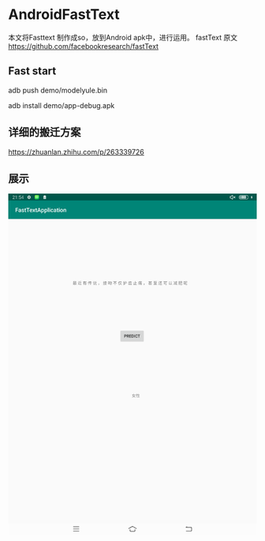 # AndroidFastText

本文将Fasttext 制作成so，放到Android apk中，进行运用。
fastText 原文
https://github.com/facebookresearch/fastText

## Fast start

adb push demo/modelyule.bin

adb install demo/app-debug.apk

## 详细的搬迁方案

https://zhuanlan.zhihu.com/p/263339726

## 展示
![apk](./demo/1.png)


